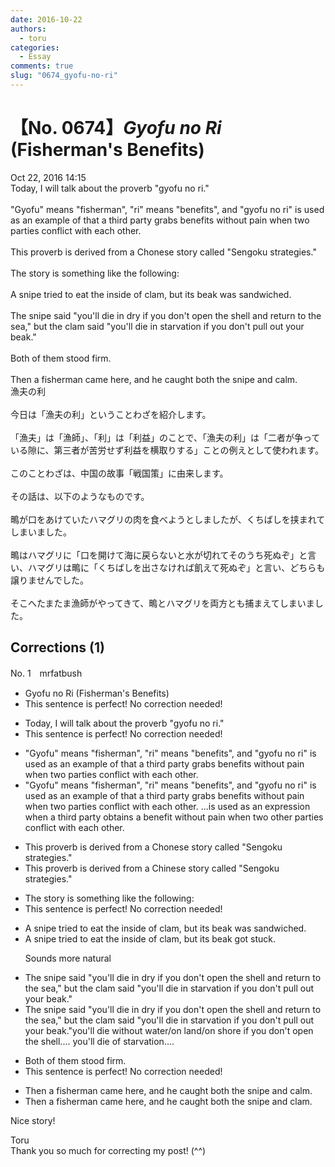 ```yaml
---
date: 2016-10-22
authors:
  - toru
categories:
  - Essay
comments: true
slug: "0674_gyofu-no-ri"
---
```


# 【No. 0674】<strong><em>Gyofu no Ri</em></strong> (Fisherman's Benefits)
<div class="date">Oct 22, 2016 14:15</div>
<div id="post"><div id="body_show_ori">
Today, I will talk about the proverb "gyofu no ri."<br/><br/>"Gyofu" means "fisherman", "ri" means "benefits", and "gyofu no ri" is used as an example of that a third party grabs benefits without pain when two parties conflict with each other.<br/><br/>This proverb is derived from a Chonese story called "Sengoku strategies."<br/><br/>The story is something like the following:<br/><br/>A snipe tried to eat the inside of clam, but its beak was sandwiched.<br/><br/>The snipe said "you'll die in dry if you don't open the shell and return to the sea," but the clam said "you'll die in starvation if you don't pull out your beak."<br/><br/>Both of them stood firm.<br/><br/>Then a fisherman came here, and he caught both the snipe and calm.
</div></div>

<!-- more -->

<div id="post_ja"><div id="body_show_mo">
漁夫の利<br/><br/>今日は「漁夫の利」ということわざを紹介します。<br/><br/>「漁夫」は「漁師」、「利」は「利益」のことで、「漁夫の利」は「二者が争っている隙に、第三者が苦労せず利益を横取りする」ことの例えとして使われます。<br/><br/>このことわざは、中国の故事「戦国策」に由来します。<br/><br/>その話は、以下のようなものです。<br/><br/>鴫が口をあけていたハマグリの肉を食べようとしましたが、くちばしを挟まれてしまいました。<br/><br/>鴫はハマグリに「口を開けて海に戻らないと水が切れてそのうち死ぬぞ」と言い、ハマグリは鴫に「くちばしを出さなければ飢えて死ぬぞ」と言い、どちらも譲りませんでした。<br/><br/>そこへたまたま漁師がやってきて、鴫とハマグリを両方とも捕まえてしまいました。
</div></div>

## Corrections (1)
<div id="block"><div class="first_name"> No. 1　<span class="just_name">mrfatbush</span></div><div id="block2">
<ul class="correction_field">
<li class="incorrect">Gyofu no Ri (Fisherman's Benefits)</li>
<li class="corrected perfect">This sentence is perfect! No correction needed!</li>
</ul>
<ul class="correction_field">
<li class="incorrect">Today, I will talk about the proverb "gyofu no ri."</li>
<li class="corrected perfect">This sentence is perfect! No correction needed!</li>
</ul>
<ul class="correction_field">
<li class="incorrect">"Gyofu" means "fisherman", "ri" means "benefits", and "gyofu no ri" is used as an example of that a third party grabs benefits without pain when two parties conflict with each other.</li>
<li class="corrected correct">
"Gyofu" means "fisherman", "ri" means "benefits", and "gyofu no ri" is used as an example of that a third party grabs benefits without pain when two parties conflict with each other. ...is used as an expression when a third party obtains a benefit without pain when two other parties conflict with each other. 
</li>
</ul>
<ul class="correction_field">
<li class="incorrect">This proverb is derived from a Chonese story called "Sengoku strategies."</li>
<li class="corrected correct">
This proverb is derived from a Chinese story called "Sengoku strategies."
</li>
</ul>
<ul class="correction_field">
<li class="incorrect">The story is something like the following:</li>
<li class="corrected perfect">This sentence is perfect! No correction needed!</li>
</ul>
<ul class="correction_field">
<li class="incorrect">A snipe tried to eat the inside of clam, but its beak was sandwiched.</li>
<li class="corrected correct">
A snipe tried to eat the inside of clam, but its beak got stuck.
<p class="correction_comment">Sounds more natural</p>
</li>
</ul>
<ul class="correction_field">
<li class="incorrect">The snipe said "you'll die in dry if you don't open the shell and return to the sea," but the clam said "you'll die in starvation if you don't pull out your beak."</li>
<li class="corrected correct">
The snipe said "you'll die in dry if you don't open the shell and return to the sea," but the clam said "you'll die in starvation if you don't pull out your beak."you'll die without water/on land/on shore if you don't open the shell.... you'll die of starvation....
</li>
</ul>
<ul class="correction_field">
<li class="incorrect">Both of them stood firm.</li>
<li class="corrected perfect">This sentence is perfect! No correction needed!</li>
</ul>
<ul class="correction_field">
<li class="incorrect">Then a fisherman came here, and he caught both the snipe and calm.</li>
<li class="corrected correct">
Then a fisherman came here, and he caught both the snipe and clam.
</li>
</ul>
<p class="comment_small">
 Nice story!
</p>

</div><div class="name"><span class="just_name">Toru</span><br>
Thank you so much for correcting my post! (^^)
</div>
</div>
